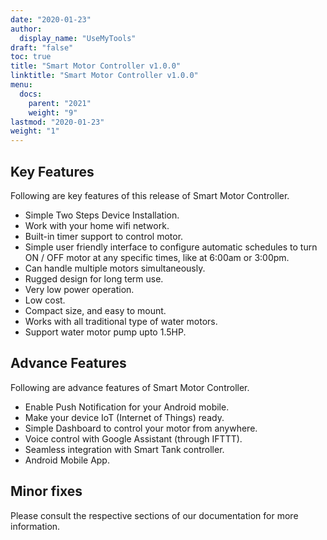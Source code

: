 ```yaml
---
date: "2020-01-23"
author:
  display_name: "UseMyTools"
draft: "false"
toc: true
title: "Smart Motor Controller v1.0.0"
linktitle: "Smart Motor Controller v1.0.0"
menu:
  docs:
    parent: "2021"
    weight: "9"
lastmod: "2020-01-23"
weight: "1"
---
```


## Key Features ##

Following are key features of this release of Smart Motor Controller.

* Simple Two Steps Device Installation.
* Work with your home wifi network.
* Built-in timer support to control motor.
* Simple user friendly interface to configure automatic schedules to turn ON / OFF motor at any specific times, like at 6:00am or 3:00pm.
* Can handle multiple motors simultaneously.
* Rugged design for long term use.
* Very low power operation.
* Low cost.
* Compact size, and easy to mount.
* Works with all traditional type of water motors.
* Support water motor pump upto 1.5HP.


## Advance Features ##

Following are advance features of Smart Motor Controller.

* Enable Push Notification for your Android mobile.
* Make your device IoT (Internet of Things) ready.
* Simple Dashboard to control your motor from anywhere.
* Voice control with Google Assistant (through IFTTT).
* Seamless integration with Smart Tank controller.
* Android Mobile App.


## Minor fixes ##

Please consult the respective sections of our documentation for more information.
